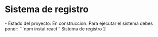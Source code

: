 <h1> Sistema de registro </h1>
- Estado del proyecto: En construccion.
Para ejecutar el sistema debes poner:
```npm instal react``
Sistema de registro 2
